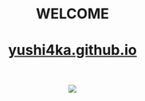 <body>
  
  <div  align="center">

  <h1>WELCOME</h1>
  <h1><a  href="https://yushi4ka.github.io/">yushi4ka.github.io</a></h1>
  <string>ㅤ</string>

[![](https://img.shields.io/github/stars/yushi4ka/yushi4ka.github.io?style=flat&label=Stars&color=gold&logo=github)](https://github.com/yushi4kastargazers "GitHub Stars")

  </div>

</body>
